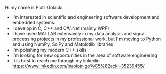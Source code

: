 Hi my name is Piotr Golacki
- I'm interested in scientific and engineering software development and embedded systems.
- I develop in C, C++ and C#/.Net (mainly WPF)
- I have used MATLAB extensively in my data analysis and signal processing projects in my professional work, but I'm moving to Python and using NumPy, SciPy and Matplotlib libraries
- I'm polishing my modern C++ skills
- I'm looking for new opportunities in the area of software engineering
- It is best to reach me through my linkedin https://www.linkedin.com/in/piotr-go%C5%82acki-35239455/

<!---
piterx/piterx is a ✨ special ✨ repository because its `README.md` (this file) appears on your GitHub profile.
You can click the Preview link to take a look at your changes.
--->
